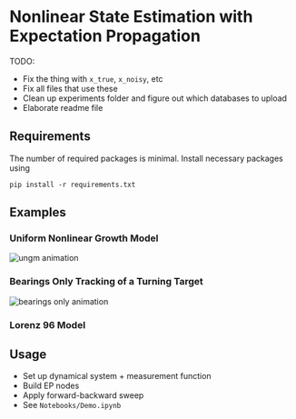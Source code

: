 # Nonlinear State Estimation with Expectation Propagation

TODO:
- Fix the thing with `x_true`, `x_noisy`, etc
- Fix all files that use these
- Clean up experiments folder and figure out which databases to upload
- Elaborate readme file

## Requirements
The number of required packages is minimal. Install necessary packages using
```
pip install -r requirements.txt
```

## Examples
### Uniform Nonlinear Growth Model
![ungm animation](https://github.com/mpd37/pyStateEstimator/blob/finalise_code/Notebooks/figs/ungm_animation.gif)

### Bearings Only Tracking of a Turning Target
![bearings only animation](https://github.com/mpd37/pyStateEstimator/blob/finalise_code/Notebooks/figs/bott_animation.gif)

### Lorenz 96 Model

## Usage
- Set up dynamical system + measurement function
- Build EP nodes
- Apply forward-backward sweep
- See `Notebooks/Demo.ipynb`
